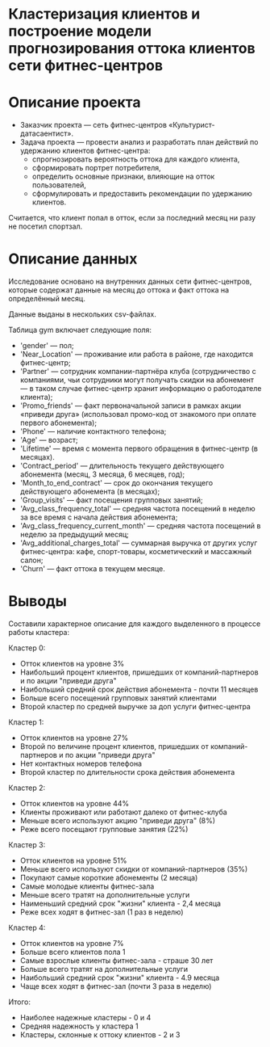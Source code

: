 # Кластеризация клиентов и построение модели прогнозирования оттока клиентов сети фитнес-центров

# Описание проекта

- Заказчик проекта — сеть фитнес-центров «Культурист-датасаентист». 
- Задача проекта — провести анализ и разработать план действий по удержанию клиентов фитнес-центра:
    - спрогнозировать вероятность оттока для каждого клиента, 
    - сформировать портрет потребителя, 
    - определить основные признаки, влияющие на отток пользователей, 
    - сформулировать и предоставить рекомендации по удержанию клиентов.

Считается, что клиент попал в отток, если за последний месяц ни разу не посетил спортзал.

# Описание данных

Исследование основано на внутренних данных сети фитнес-центров, которые содержат данные на месяц до оттока и факт оттока на определённый месяц. 

Данные выданы в нескольких csv-файлах. 

Таблица gym включает следующие поля:
- 'gender' — пол;
- 'Near_Location' — проживание или работа в районе, где находится фитнес-центр;
- 'Partner' — сотрудник компании-партнёра клуба (сотрудничество с компаниями, чьи сотрудники могут получать скидки на абонемент — в таком случае фитнес-центр хранит информацию о работодателе клиента);
- 'Promo_friends' — факт первоначальной записи в рамках акции «приведи друга» (использовал промо-код от знакомого при оплате первого абонемента);
- 'Phone' — наличие контактного телефона;
- 'Age' — возраст;
- 'Lifetime' — время с момента первого обращения в фитнес-центр (в месяцах).
- 'Contract_period' — длительность текущего действующего абонемента (месяц, 3 месяца, 6 месяцев, год);
- 'Month_to_end_contract' — срок до окончания текущего действующего абонемента (в месяцах);
- 'Group_visits' — факт посещения групповых занятий;
- 'Avg_class_frequency_total' — средняя частота посещений в неделю за все время с начала действия абонемента;
- 'Avg_class_frequency_current_month' — средняя частота посещений в неделю за предыдущий месяц;
- 'Avg_additional_charges_total' — суммарная выручка от других услуг фитнес-центра: кафе, спорт-товары, косметический и массажный салон;
- 'Churn' — факт оттока в текущем месяце.

# Выводы

Составили характерное описание для каждого выделенного в процессе работы кластера:

Кластер 0:
- Отток клиентов на уровне 3%
- Наибольший процент клиентов, пришедших от компаний-партнеров и по акции "приведи друга"
- Наибольший средний срок действия абонемента - почти 11 месяцев
- Больше всего посещений групповых занятий клиентами
- Второй кластер по средней выручке за доп услуги фитнес-центра

Кластер 1:
- Отток клиентов на уровне 27%
- Второй по величине процент клиентов, пришедших от компаний-партнеров и по акции "приведи друга"
- Нет контактных номеров телефона
- Второй кластер по длительности срока действия абонемента

Кластер 2:
- Отток клиентов на уровне 44%
- Клиенты проживают или работают далеко от фитнес-клуба
- Меньше всего используют акцию "приведи друга" (8%)
- Реже всего посещают групповые занятия (22%)

Кластер 3:
- Отток клиентов на уровне 51%
- Меньше всего используют скидки от компаний-партнеров (35%)
- Покупают самые короткие абонементы (2 месяца)
- Самые молодые клиенты фитнес-зала
- Меньше всего тратят на дополнительные услуги
- Наименьший средний срок "жизни" клиента - 2,4 месяца
- Реже всех ходят в фитнес-зал (1 раз в неделю)

Кластер 4:
- Отток клиентов на уровне 7%
- Больше всего клиентов пола 1
- Самые взрослые клиенты фитнес-зала - страше 30 лет
- Больше всего тратят на дополнительные услуги
- Наибольший средний срок "жизни" клиента - 4.9 месяца
- Чаще всех ходят в фитнес-зал (почти 3 раза в неделю)

Итого:
- Наиболее надежные кластеры - 0 и 4
- Средняя надежность у кластера 1
- Кластеры, склонные к оттоку клиентов - 2 и 3
